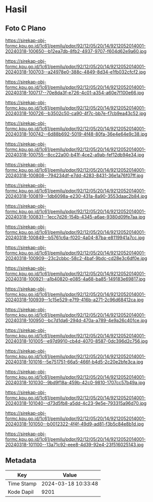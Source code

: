 # Hasil

## Foto C Plano

https://sirekap-obj-formc.kpu.go.id/1c61/pemilu/pdpr/92/12/05/20/14/9212052014001-20240318-100650--b12ea7db-8fb2-4937-9707-f604d62e9a60.jpg

https://sirekap-obj-formc.kpu.go.id/1c61/pemilu/pdpr/92/12/05/20/14/9212052014001-20240318-100703--a24978e0-388c-4849-8d34-e1fb032cfcf2.jpg

https://sirekap-obj-formc.kpu.go.id/1c61/pemilu/pdpr/92/12/05/20/14/9212052014001-20240318-100717--70e8da3f-e726-4c01-a354-a60e7f100e66.jpg

https://sirekap-obj-formc.kpu.go.id/1c61/pemilu/pdpr/92/12/05/20/14/9212052014001-20240318-100726--b3502c50-ca90-4f7c-bb7e-f7cb9ea43c52.jpg

https://sirekap-obj-formc.kpu.go.id/1c61/pemilu/pdpr/92/12/05/20/14/9212052014001-20240318-100742--6d88b692-5019-4f48-80fa-36e4e64e9c38.jpg

https://sirekap-obj-formc.kpu.go.id/1c61/pemilu/pdpr/92/12/05/20/14/9212052014001-20240318-100755--8cc22a00-b41f-4ce2-a9ab-fef12db94e34.jpg

https://sirekap-obj-formc.kpu.go.id/1c61/pemilu/pdpr/92/12/05/20/14/9212052014001-20240318-100808--794234df-e7dd-4283-8431-36e1a76f07ff.jpg

https://sirekap-obj-formc.kpu.go.id/1c61/pemilu/pdpr/92/12/05/20/14/9212052014001-20240318-100819--1db6098a-e230-431a-8a90-3553daac2b84.jpg

https://sirekap-obj-formc.kpu.go.id/1c61/pemilu/pdpr/92/12/05/20/14/9212052014001-20240318-100831--1ecc7d26-154b-4345-a6ae-9380d09fe7aa.jpg

https://sirekap-obj-formc.kpu.go.id/1c61/pemilu/pdpr/92/12/05/20/14/9212052014001-20240318-100849--b5761c6a-f020-4a04-87ba-e8119941a7cc.jpg

https://sirekap-obj-formc.kpu.go.id/1c61/pemilu/pdpr/92/12/05/20/14/9212052014001-20240318-100909--23c2cbbc-58c2-4baf-9bdc-cd28e3c6df0e.jpg

https://sirekap-obj-formc.kpu.go.id/1c61/pemilu/pdpr/92/12/05/20/14/9212052014001-20240318-100921--a1b40820-e085-4a68-ba85-149183e69817.jpg

https://sirekap-obj-formc.kpu.go.id/1c61/pemilu/pdpr/92/12/05/20/14/9212052014001-20240318-100939--1c15e529-e7f9-416b-a271-2c96d68412ca.jpg

https://sirekap-obj-formc.kpu.go.id/1c61/pemilu/pdpr/92/12/05/20/14/9212052014001-20240318-100950--bc7d1da6-294d-470a-a789-4e9a26c401ce.jpg

https://sirekap-obj-formc.kpu.go.id/1c61/pemilu/pdpr/92/12/05/20/14/9212052014001-20240318-101005--e97d9910-cb4d-4070-8587-0dc396d2c756.jpg

https://sirekap-obj-formc.kpu.go.id/1c61/pemilu/pdpr/92/12/05/20/14/9212052014001-20240318-101016--5e751751-66a5-466f-b4d5-2c20e2bfe3ca.jpg

https://sirekap-obj-formc.kpu.go.id/1c61/pemilu/pdpr/92/12/05/20/14/9212052014001-20240318-101030--9bd9f18a-459b-42c0-9810-1707cc57b49a.jpg

https://sirekap-obj-formc.kpu.go.id/1c61/pemilu/pdpr/92/12/05/20/14/9212052014001-20240318-101040--d73d5fb8-a5dd-4c23-9e5e-793315a96d70.jpg

https://sirekap-obj-formc.kpu.go.id/1c61/pemilu/pdpr/92/12/05/20/14/9212052014001-20240318-101050--b0012322-4f4f-49d9-ad81-f3b5c84e8b1d.jpg

https://sirekap-obj-formc.kpu.go.id/1c61/pemilu/pdpr/92/12/05/20/14/9212052014001-20240318-101100--13a71c92-eee8-4d39-92e4-23f516025143.jpg


## Metadata

| Key        | Value               |
| ---------- | ------------------- |
| Time Stamp | 2024-03-18 10:33:48 |
| Kode Dapil | 9201                |



